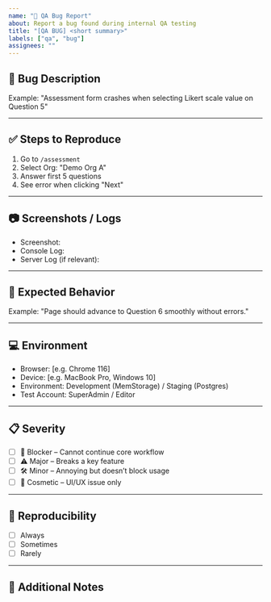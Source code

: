 ```yaml
---
name: "🐞 QA Bug Report"
about: Report a bug found during internal QA testing
title: "[QA BUG] <short summary>"
labels: ["qa", "bug"]
assignees: ""
---
```


## 🐞 Bug Description
<!-- A clear and concise description of the bug -->
Example: "Assessment form crashes when selecting Likert scale value on Question 5"

---

## ✅ Steps to Reproduce
1. Go to `/assessment`
2. Select Org: "Demo Org A"
3. Answer first 5 questions
4. See error when clicking "Next"

---

## 📷 Screenshots / Logs
<!-- Add screenshots, screen recordings, or console/log snippets -->
- Screenshot:
- Console Log:
- Server Log (if relevant):

---

## 🎯 Expected Behavior
<!-- What should have happened? -->
Example: "Page should advance to Question 6 smoothly without errors."

---

## 💻 Environment
- Browser: [e.g. Chrome 116]
- Device: [e.g. MacBook Pro, Windows 10]
- Environment: Development (MemStorage) / Staging (Postgres)
- Test Account: SuperAdmin / Editor

---

## 📋 Severity
- [ ] 🚨 Blocker – Cannot continue core workflow
- [ ] ⚠️ Major – Breaks a key feature
- [ ] 🛠️ Minor – Annoying but doesn’t block usage
- [ ] 💅 Cosmetic – UI/UX issue only

---

## 🔁 Reproducibility
- [ ] Always
- [ ] Sometimes
- [ ] Rarely

---

## 📌 Additional Notes
<!-- Add any extra context here -->
